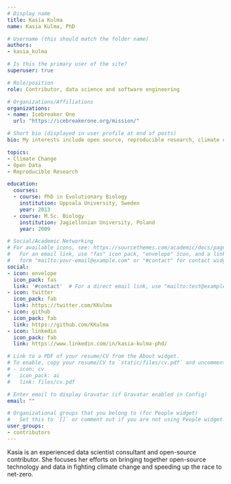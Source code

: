 ```yaml
---
# Display name
title: Kasia Kulma
name: Kasia Kulma, PhD

# Username (this should match the folder name)
authors:
- kasia_kulma

# Is this the primary user of the site?
superuser: true

# Role/position
role: Contributor, data science and software engineering

# Organizations/Affiliations
organizations:
- name: Icebreaker One
  url: "https://icebreakerone.org/mission/"

# Short bio (displayed in user profile at end of posts)
bio: My interests include open source, reproducible research, climate change.

topics:
- Climate Change
- Open Data
- Reproducible Research

education:
  courses:
  - course: PhD in Evolutionary Biology
    institution: Uppsala University, Sweden
    year: 2013
  - course: M.Sc. Biology
    institution: Jagiellonian University, Poland
    year: 2009

# Social/Academic Networking
# For available icons, see: https://sourcethemes.com/academic/docs/page-builder/#icons
#   For an email link, use "fas" icon pack, "envelope" icon, and a link in the
#   form "mailto:your-email@example.com" or "#contact" for contact widget.
social:
- icon: envelope
  icon_pack: fas
  link: '#contact'  # For a direct email link, use "mailto:test@example.org".
- icon: twitter
  icon_pack: fab
  link: https://twitter.com/KKulma
- icon: github
  icon_pack: fab
  link: https://github.com/KKulma
- icon: linkedin
  icon_pack: fab
  link: https://www.linkedin.com/in/kasia-kulma-phd/

# Link to a PDF of your resume/CV from the About widget.
# To enable, copy your resume/CV to `static/files/cv.pdf` and uncomment the lines below.
# - icon: cv
#   icon_pack: ai
#   link: files/cv.pdf

# Enter email to display Gravatar (if Gravatar enabled in Config)
email: ""

# Organizational groups that you belong to (for People widget)
#   Set this to `[]` or comment out if you are not using People widget.
user_groups:
- contributors
---
```


Kasia is an experienced data scientist consultant and open-source contributor. She focuses her efforts on bringing together open-source technology and data in fighting climate change and speeding up the race to net-zero.   
